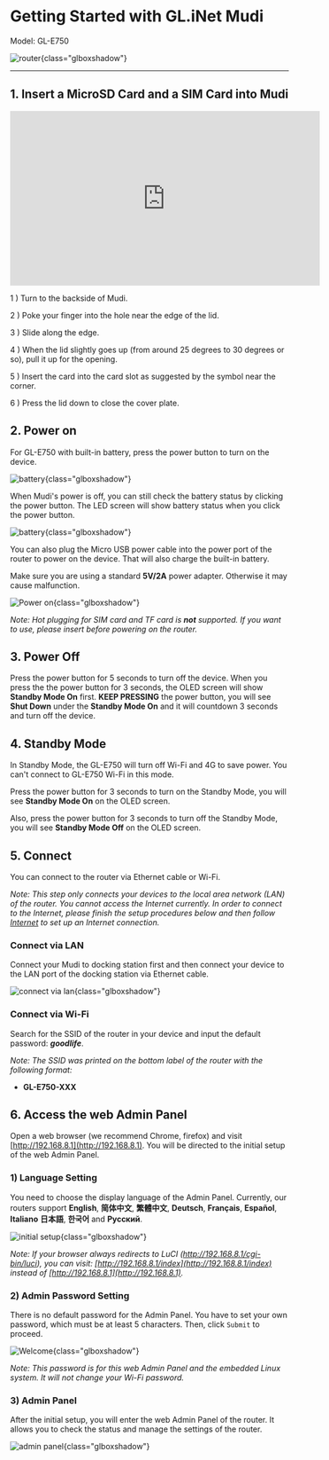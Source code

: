 # Getting Started with GL.iNet Mudi

Model: GL-E750

![router](https://static.gl-inet.com/docs/en/3/setup/gl-e750/first_time_setup/E750_interface.png){class="glboxshadow"}

---

## 1. Insert a MicroSD Card and a SIM Card into Mudi

<iframe width="560" height="315" src="https://www.youtube.com/embed/l9dxJUL7lhA" frameborder="0" allow="autoplay; encrypted-media" allowfullscreen></iframe>

1 ) Turn to the backside of Mudi.

2 ) Poke your finger into the hole near the edge of the lid.

3 ) Slide along the edge.

4 ) When the lid slightly goes up (from around 25 degrees to 30 degrees or so), pull it up for the opening.

5 ) Insert the card into the card slot as suggested by the symbol near the corner.

6 ) Press the lid down to close the cover plate.

## 2. Power on 

For GL-E750 with built-in battery, press the power button to turn on the device. 

![battery](https://static.gl-inet.com/docs/en/3/setup/gl-e750/first_time_setup/power.jpg){class="glboxshadow"}

When Mudi's power is off, you can still check the battery status by clicking the power button. The LED screen will show battery status when you click the power button.

![battery](https://static.gl-inet.com/docs/en/3/setup/gl-e750/first_time_setup/battery.png){class="glboxshadow"}

You can also plug the Micro USB power cable into the power port of the router to power on the device. That will also charge the built-in battery.

Make sure you are using a standard **5V/2A** power adapter. Otherwise it may cause malfunction.

![Power on](https://static.gl-inet.com/docs/en/3/setup/gl-e750/first_time_setup/power.png){class="glboxshadow"}

*Note: Hot plugging for SIM card and TF card is **not** supported. If you want to use, please insert before powering on the router.*

## 3. Power Off

Press the power button for 5 seconds to turn off the device. When you press the the power button for 3 seconds, the OLED screen will show **Standby Mode On** first. **KEEP PRESSING** the power button, you will see **Shut Down** under the **Standby Mode On** and it will countdown 3 seconds and turn off the device.

## 4. Standby Mode

In Standby Mode, the GL-E750 will turn off Wi-Fi and 4G to save power. You can't connect to GL-E750 Wi-Fi in this mode.

Press the power button for 3 seconds to turn on the Standby Mode, you will see **Standby Mode On** on the OLED screen.

Also, press the power button for 3 seconds to turn off the Standby Mode, you will see **Standby Mode Off** on the OLED screen.

## 5. Connect

You can connect to the router via Ethernet cable or Wi-Fi.

*Note: This step only connects your devices to the local area network (LAN) of the router. You cannot access the Internet currently. In order to connect to the Internet, please finish the setup procedures below and then follow [Internet](internet.md) to set up an Internet connection.*

### Connect via LAN

Connect your Mudi to docking station first and then connect your device to the LAN port of the docking station via Ethernet cable.

![connect via lan](https://static.gl-inet.com/docs/en/3/setup/gl-e750/first_time_setup/cable1.png){class="glboxshadow"}

### Connect via Wi-Fi

Search for the SSID of the router in your device and input the default password: ***goodlife***.

*Note: The SSID was printed on the bottom label of the router with the following format:*

- **GL-E750-XXX**

## 6. Access the web Admin Panel

Open a web browser (we recommend Chrome, firefox) and visit [http://192.168.8.1](http://192.168.8.1). You will be directed to the initial setup of the web Admin Panel. 

### 1) Language Setting

You need to choose the display language of the Admin Panel. Currently, our routers support **English**, **简体中文**, **繁體中文**, **Deutsch**, **Français**, **Español**, **Italiano** **日本語**, **한국어** and **Русский**. 

![initial setup](https://static.gl-inet.com/docs/en/3/setup/gl-e750/first_time_setup/welcome_page_gl-e750.png){class="glboxshadow"}

*Note: If your browser always redirects to LuCI (http://192.168.8.1/cgi-bin/luci), you can  visit: [http://192.168.8.1/index](http://192.168.8.1/index) instead of [http://192.168.8.1](http://192.168.8.1).*

### 2) Admin Password Setting

There is no default password for the Admin Panel. You have to set your own password, which must be at least 5 characters. Then, click `Submit` to proceed.

![Welcome](https://static.gl-inet.com/docs/en/3/setup/share/first_time_setup/setup_admin_password.png){class="glboxshadow"}

*Note: This password is for this web Admin Panel and the embedded Linux system. It will not change your Wi-Fi password.*

### 3) Admin Panel

After the initial setup, you will enter the web Admin Panel of the router. It allows you to check the status and manage the settings of the router.

![admin panel](https://static.gl-inet.com/docs/en/3/setup/gl-e750/first_time_setup/admin_panel_gl-e750.png){class="glboxshadow"}
